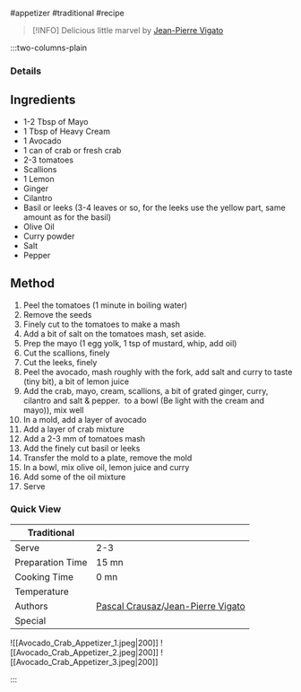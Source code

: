 #appetizer #traditional #recipe

> [!INFO]
> Delicious little marvel by [Jean-Pierre Vigato](https://www.youtube.com/watch?v=34WW78L6PYM)

:::two-columns-plain

### Details
## Ingredients

- 1-2 Tbsp of Mayo
- 1 Tbsp of Heavy Cream
- 1 Avocado
- 1 can of crab or fresh crab
- 2-3 tomatoes
- Scallions
- 1 Lemon
- Ginger
- Cilantro
- Basil or leeks (3-4 leaves or so, for the leeks use the yellow part, same amount as for the basil)
- Olive Oil
- Curry powder
- Salt 
- Pepper


## Method

1. Peel the tomatoes (1 minute in boiling water)
2. Remove the seeds
3. Finely cut to the tomatoes to make a mash
4. Add a bit of salt on the tomatoes mash, set aside.
5. Prep the mayo (1 egg yolk, 1 tsp of mustard, whip, add oil)
6. Cut the scallions, finely
7. Cut the leeks, finely
8. Peel the avocado, mash roughly with the fork, add salt and curry to taste (tiny bit), a bit of lemon juice
9. Add the crab, mayo, cream, scallions, a bit of grated ginger, curry, cilantro and salt & pepper.  to a bowl (Be light with the cream and mayo)), mix well
10. In a mold, add a layer of avocado
11. Add a layer of crab mixture
12. Add a 2-3 mm of tomatoes mash
13. Add the finely cut basil or leeks
14. Transfer the mold to a plate, remove the mold
15. In a bowl, mix olive oil, lemon juice and curry
16. Add some of the oil mixture
17. Serve






### Quick View
| Traditional      |                                                |
| ---------------- | ---------------------------------------------- |
| Serve            | 2-3                                            |
| Preparation Time | 15 mn                                          |
| Cooking Time     | 0 mn                                           |
| Temperature      |                                                |
| Authors          | [Pascal Crausaz](mailto:pascal@askpascal.com)/[Jean-Pierre Vigato](https://www.youtube.com/watch?v=34WW78L6PYM) |
| Special          |                                                |

![[Avocado_Crab_Appetizer_1.jpeg|200]]
![[Avocado_Crab_Appetizer_2.jpeg|200]]
![[Avocado_Crab_Appetizer_3.jpeg|200]]

:::

